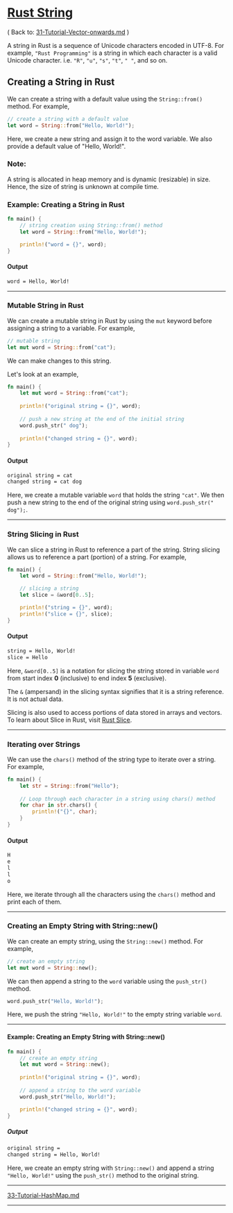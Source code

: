 # [Rust String](https://www.programiz.com/rust/string)

( Back to: [31-Tutorial-Vector-onwards.md](/documentation/31-Tutorial-Vector-onwards.md) )

A string in Rust is a sequence of Unicode characters encoded in UTF-8. For example, `"Rust Programming"` is a string in which each character is a valid Unicode character. i.e. `"R"`, `"u"`, `"s"`, `"t"`, `" "`, and so on.

## Creating a String in Rust

We can create a string with a default value using the `String::from()` method. For example,

```rust
// create a string with a default value
let word = String::from("Hello, World!");
```

Here, we create a new string and assign it to the word variable. We also provide a default value of "Hello, World!".

### Note:

A string is allocated in heap memory and is dynamic (resizable) in size. Hence, the size of string is unknown at compile time.

### Example: Creating a String in Rust

```rust
fn main() {
    // string creation using String::from() method
    let word = String::from("Hello, World!");

    println!("word = {}", word);
}
```

#### Output

```bash
word = Hello, World!
```

____

### Mutable String in Rust

We can create a mutable string in Rust by using the `mut` keyword before assigning a string to a variable. For example,

```rust
// mutable string
let mut word = String::from("cat");
```

We can make changes to this string.

Let's look at an example,

```rust
fn main() {
    let mut word = String::from("cat");
    
    println!("original string = {}", word);
    
    // push a new string at the end of the initial string 
    word.push_str(" dog");
    
    println!("changed string = {}", word);
}
```

#### Output

```bash
original string = cat
changed string = cat dog
```

Here, we create a mutable variable `word` that holds the string `"cat"`. We then push a new string to the end of the original string using `word.push_str(" dog");`.

____

### String Slicing in Rust

We can slice a string in Rust to reference a part of the string. String slicing allows us to reference a part (portion) of a string. For example,

```rust
fn main() {
    let word = String::from("Hello, World!");

    // slicing a string
    let slice = &word[0..5];

    println!("string = {}", word);
    println!("slice = {}", slice);
}
```

#### Output

```bash
string = Hello, World!
slice = Hello
```

Here, `&word[0..5]` is a notation for slicing the string stored in variable `word` from start index **0** (inclusive) to end index **5** (exclusive).

The `&` (ampersand) in the slicing syntax signifies that it is a string reference. It is not actual data.

Slicing is also used to access portions of data stored in arrays and vectors. To learn about Slice in Rust, visit [Rust Slice](https://www.programiz.com/rust/slice).

____

### Iterating over Strings

We can use the `chars()` method of the string type to iterate over a string. For example,

```rust
fn main() {
    let str = String::from("Hello");
    
    // Loop through each character in a string using chars() method
    for char in str.chars() {
        println!("{}", char);
    }
}
```

#### Output

```bash
H
e
l
l
o
```

Here, we iterate through all the characters using the `chars()` method and print each of them.

____

### Creating an Empty String with String::new()

We can create an empty string, using the `String::new()` method. For example,

```rust
// create an empty string
let mut word = String::new();
```

We can then append a string to the `word` variable using the `push_str()` method.

```rust
word.push_str("Hello, World!");
```

Here, we push the string `"Hello, World!"` to the empty string variable `word`.

____

#### Example: Creating an Empty String with String::new()

```rust
fn main() {
    // create an empty string
    let mut word = String::new();
    
    println!("original string = {}", word);
    
    // append a string to the word variable
    word.push_str("Hello, World!");

    println!("changed string = {}", word);
}
```

##### Output

```bash
original string = 
changed string = Hello, World!
```

Here, we create an empty string with `String::new()` and append a string `"Hello, World!"` using the `push_str()` method to the original string.

____

[33-Tutorial-HashMap.md](/documentation/33-Tutorial-HashMap.md)

____

